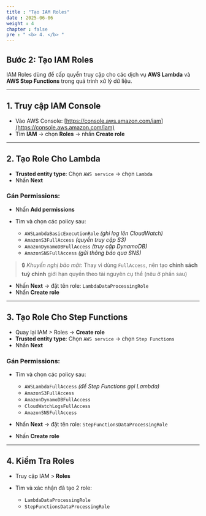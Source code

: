 ```yaml
---
title : "Tạo IAM Roles"
date : 2025-06-06 
weight : 4 
chapter : false
pre : " <b> 4. </b> "
---
```


##  Bước 2: Tạo IAM Roles

IAM Roles dùng để cấp quyền truy cập cho các dịch vụ **AWS Lambda** và **AWS Step Functions** trong quá trình xử lý dữ liệu.

---

## 1. Truy cập IAM Console

- Vào AWS Console: [https://console.aws.amazon.com/iam](https://console.aws.amazon.com/iam)
- Tìm **IAM** → chọn **Roles** → nhấn **Create role**

---

## 2. Tạo Role Cho Lambda

- **Trusted entity type**: Chọn `AWS service` → chọn `Lambda`
- Nhấn **Next**

### Gán Permissions:

- Nhấn **Add permissions**
- Tìm và chọn các policy sau:

  - `AWSLambdaBasicExecutionRole` *(ghi log lên CloudWatch)*
  - `AmazonS3FullAccess` *(quyền truy cập S3)*
  - `AmazonDynamoDBFullAccess` *(truy cập DynamoDB)*
  - `AmazonSNSFullAccess` *(gửi thông báo qua SNS)*

> 🔒 *Khuyến nghị bảo mật*: Thay vì dùng `FullAccess`, nên tạo **chính sách tuỳ chỉnh** giới hạn quyền theo tài nguyên cụ thể (nêu ở phần sau)

- Nhấn **Next** → đặt tên role: `LambdaDataProcessingRole`
- Nhấn **Create role**

---

## 3. Tạo Role Cho Step Functions

- Quay lại IAM > Roles → **Create role**
- **Trusted entity type**: Chọn `AWS service` → chọn `Step Functions`
- Nhấn **Next**

### Gán Permissions:

- Tìm và chọn các policy sau:

  - `AWSLambdaFullAccess` *(để Step Functions gọi Lambda)*
  - `AmazonS3FullAccess`
  - `AmazonDynamoDBFullAccess`
  - `CloudWatchLogsFullAccess`
  - `AmazonSNSFullAccess`

- Nhấn **Next** → đặt tên role: `StepFunctionsDataProcessingRole`
- Nhấn **Create role**

---

## 4. Kiểm Tra Roles

- Truy cập IAM > **Roles**
- Tìm và xác nhận đã tạo 2 role:

  - `LambdaDataProcessingRole`
  - `StepFunctionsDataProcessingRole`

